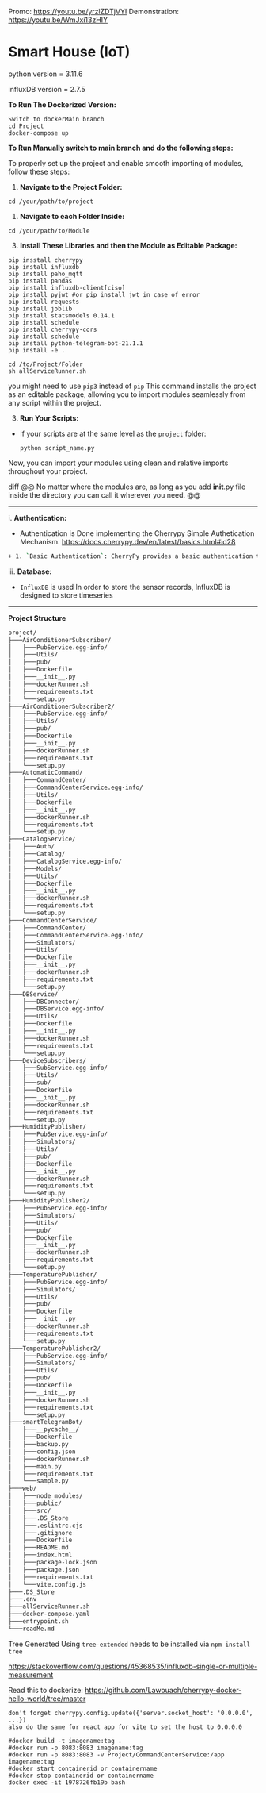 
Promo: https://youtu.be/yrzlZDTjVYI
Demonstration: https://youtu.be/WmJxi13zHIY
# Smart House (IoT)
python version = 3.11.6

influxDB version = 2.7.5

**To Run The Dockerized Version:**
```
Switch to dockerMain branch
cd Project
docker-compose up
```
**To Run Manually switch to main branch and do the following steps:**

To properly set up the project and enable smooth importing of modules, follow these steps:

1. **Navigate to the Project Folder:**
```
cd /your/path/to/project
```
1. **Navigate to each Folder Inside:**
```
cd /your/path/to/Module
```
3. **Install These Libraries and then the Module as Editable Package:**
```
pip insstall cherrypy
pip install influxdb
pip install paho_mqtt
pip install pandas
pip install influxdb-client[ciso]
pip install pyjwt #or pip install jwt in case of error
pip install requests
pip install joblib
pip install statsmodels 0.14.1
pip install schedule
pip install cherrypy-cors
pip install schedule
pip install python-telegram-bot-21.1.1
pip install -e .
```
```
cd /to/Project/Folder
sh allServiceRunner.sh
```
you might need to use `pip3` instead of `pip`
This command installs the project as an editable package, allowing you to import modules seamlessly from any script within the project.


3. **Run Your Scripts:**
- If your scripts are at the same level as the `project` folder:
  ```
  python script_name.py
  ```
Now, you can import your modules using clean and relative imports throughout your project.

diff
@@ No matter where the modules are, as long as you add __init__.py file inside the directory you can call it wherever you need. @@

---
i. **Authentication:**
- Authentication is Done implementing the Cherrypy Simple Authetication Mechanism. https://docs.cherrypy.dev/en/latest/basics.html#id28
``` bash
+ 1. `Basic Authentication`: CherryPy provides a basic authentication tool that can be used to require users to authenticate before accessing certain parts of your site.
```
iii. **Database:**
- `InfluxDB` is used In order to store the sensor records, InfluxDB is designed to store timeseries

---
**Project Structure**

```bash
project/
├───AirConditionerSubscriber/
│   ├───PubService.egg-info/
│   ├───Utils/
│   ├───pub/
│   ├───Dockerfile
│   ├───__init__.py
│   ├───dockerRunner.sh
│   ├───requirements.txt
│   └───setup.py
├───AirConditionerSubscriber2/
│   ├───PubService.egg-info/
│   ├───Utils/
│   ├───pub/
│   ├───Dockerfile
│   ├───__init__.py
│   ├───dockerRunner.sh
│   ├───requirements.txt
│   └───setup.py
├───AutomaticCommand/
│   ├───CommandCenter/
│   ├───CommandCenterService.egg-info/
│   ├───Utils/
│   ├───Dockerfile
│   ├───__init__.py
│   ├───dockerRunner.sh
│   ├───requirements.txt
│   └───setup.py
├───CatalogService/
│   ├───Auth/
│   ├───Catalog/
│   ├───CatalogService.egg-info/
│   ├───Models/
│   ├───Utils/
│   ├───Dockerfile
│   ├───__init__.py
│   ├───dockerRunner.sh
│   ├───requirements.txt
│   └───setup.py
├───CommandCenterService/
│   ├───CommandCenter/
│   ├───CommandCenterService.egg-info/
│   ├───Simulators/
│   ├───Utils/
│   ├───Dockerfile
│   ├───__init__.py
│   ├───dockerRunner.sh
│   ├───requirements.txt
│   └───setup.py
├───DBService/
│   ├───DBConnector/
│   ├───DBService.egg-info/
│   ├───Utils/
│   ├───Dockerfile
│   ├───__init__.py
│   ├───dockerRunner.sh
│   ├───requirements.txt
│   └───setup.py
├───DeviceSubscribers/
│   ├───SubService.egg-info/
│   ├───Utils/
│   ├───sub/
│   ├───Dockerfile
│   ├───__init__.py
│   ├───dockerRunner.sh
│   ├───requirements.txt
│   └───setup.py
├───HumidityPublisher/
│   ├───PubService.egg-info/
│   ├───Simulators/
│   ├───Utils/
│   ├───pub/
│   ├───Dockerfile
│   ├───__init__.py
│   ├───dockerRunner.sh
│   ├───requirements.txt
│   └───setup.py
├───HumidityPublisher2/
│   ├───PubService.egg-info/
│   ├───Simulators/
│   ├───Utils/
│   ├───pub/
│   ├───Dockerfile
│   ├───__init__.py
│   ├───dockerRunner.sh
│   ├───requirements.txt
│   └───setup.py
├───TemperaturePublisher/
│   ├───PubService.egg-info/
│   ├───Simulators/
│   ├───Utils/
│   ├───pub/
│   ├───Dockerfile
│   ├───__init__.py
│   ├───dockerRunner.sh
│   ├───requirements.txt
│   └───setup.py
├───TemperaturePublisher2/
│   ├───PubService.egg-info/
│   ├───Simulators/
│   ├───Utils/
│   ├───pub/
│   ├───Dockerfile
│   ├───__init__.py
│   ├───dockerRunner.sh
│   ├───requirements.txt
│   └───setup.py
├───smartTelegramBot/
│   ├───__pycache__/
│   ├───Dockerfile
│   ├───backup.py
│   ├───config.json
│   ├───dockerRunner.sh
│   ├───main.py
│   ├───requirements.txt
│   └───sample.py
├───web/
│   ├───node_modules/
│   ├───public/
│   ├───src/
│   ├───.DS_Store
│   ├───.eslintrc.cjs
│   ├───.gitignore
│   ├───Dockerfile
│   ├───README.md
│   ├───index.html
│   ├───package-lock.json
│   ├───package.json
│   ├───requirements.txt
│   └───vite.config.js
├───.DS_Store
├───.env
├───allServiceRunner.sh
├───docker-compose.yaml
├───entrypoint.sh
└───readMe.md
```
Tree Generated Using `tree-extended` needs to be installed via `npm install tree`

https://stackoverflow.com/questions/45368535/influxdb-single-or-multiple-measurement


Read this to dockerize: https://github.com/Lawouach/cherrypy-docker-hello-world/tree/master
```
don't forget cherrypy.config.update({'server.socket_host': '0.0.0.0', ...})
also do the same for react app for vite to set the host to 0.0.0.0
```
```
#docker build -t imagename:tag .
#docker run -p 8083:8083 imagename:tag
#docker run -p 8083:8083 -v Project/CommandCenterService:/app imagename:tag
#docker start containerid or containername
#docker stop containerid or containername
docker exec -it 1978726fb19b bash
```